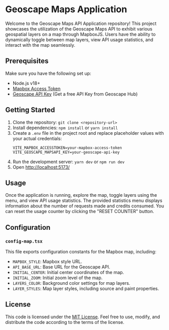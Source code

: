 # Geoscape Maps Application

Welcome to the Geoscape Maps API Application repository! This project showcases the utilization of the Geoscape Maps API to exhibit various geospatial layers on a map through MapboxJS. Users have the ability to dynamically toggle between map layers, view API usage statistics, and interact with the map seamlessly.

## Prerequisites

Make sure you have the following set up:

- Node.js v18+
- [Mapbox Access Token](https://docs.mapbox.com/help/getting-started/access-tokens/)
- [Geoscape API Key](https://hub.geoscape.com.au/) (Get a free API Key from Geoscape Hub)

## Getting Started

1. Clone the repository: `git clone <repository-url>`
2. Install dependencies: `npm install` or `yarn install`
3. Create a `.env` file in the project root and replace placeholder values with your actual credentials:
    ```env
    VITE_MAPBOX_ACCESSTOKEN=your-mapbox-access-token
    VITE_GEOSCAPE_MAPSAPI_KEY=your-geoscape-api-key
    ```
4. Run the development server: `yarn dev` or `npm run dev`
5. Open [http://localhost:5173/](http://localhost:5173/)

## Usage

Once the application is running, explore the map, toggle layers using the menu, and view API usage statistics. The provided statistics menu displays information about the number of requests made and credits consumed. You can reset the usage counter by clicking the "RESET COUNTER" button.

## Configuration

### `config-map.tsx`

This file exports configuration constants for the Mapbox map, including:

- `MAPBOX_STYLE`: Mapbox style URL.
- `API_BASE_URL`: Base URL for the Geoscape API.
- `INITIAL_CENTER`: Initial center coordinates of the map.
- `INITIAL_ZOOM`: Initial zoom level of the map.
- `LAYERS_COLOR`: Background color settings for map layers.
- `LAYER_STYLES`: Map layer styles, including source and paint properties.

## License

This code is licensed under the [MIT License](LICENSE). Feel free to use, modify, and distribute the code according to the terms of the license.
